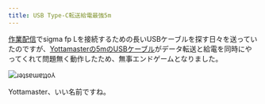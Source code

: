 ```yaml
---
title: USB Type-C転送給電最強5m
---
```

[作業配信](https://www.youtube.com/c/r7kamura)でsigma fp Lを接続するための長いUSBケーブルを探す日々を送っていたのですが、[Yottamasterの5mのUSBケーブル](https://www.amazon.co.jp/dp/B09Y1BY75P)がデータ転送と給電を同時にやってくれて問題無く動作したため、無事エンドゲームとなりました。

![](https://lh6.googleusercontent.com/uhAfEmMS9KJlOAsKllQkTBPXk9XGPhuYUCJUwRGW4kO-SSZopk_6tPh58orjdBK4rWOVmeuAFjuZwdMWBzHtY25ddVQCxUJQOqTDZXBqwMVIkWctTrf5qGqDgAkVqAEMQfLYgwS58NcMxPQ33Izp-1g "ɹǝʇsɐɯɐʇʇo⅄")

Yottamaster、いい名前ですね。
